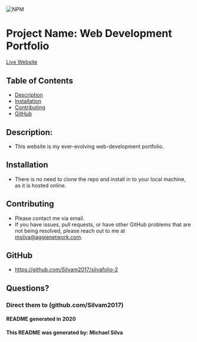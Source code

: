 
## 
  

![NPM](https://img.shields.io/npm/l/inquirer?style=plastic)

# Project Name:  Web Development Portfolio
[Live Website](https://silvam2017.github.io/silvafolio-2/)

## Table of Contents
* [Description](#Description)   
* [Installation](#Installation)
* [Contributing](#Contributing)   
* [GitHub](#GitHub) 

## Description: 
* This website is my ever-evolving web-development portfolio.

## Installation 
* There is no need to clone the repo and install in to your local machine, as it is hosted online.

## Contributing 
* Please contact me via email.
* If you have issues, pull requests, or have other GitHub problems that are not being resolved, please reach out to me at msilva@aggienetwork.com. 

## GitHub
* https://github.com/Silvam2017/silvafolio-2

## Questions?
### Direct them to (github.com/Silvam2017)



#### README generated in 2020
#### This README was generated by: Michael Silva
      